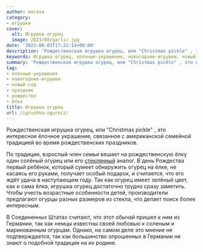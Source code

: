 ```yaml
---
author: morava
category:
- игрушки
cover:
  alt: Игрушка огурец
  image: 2023/08/garlic.jpg
date: '2023-08-03T17:22:14+00:00'
description: 'Рождественская игрушка огурец, или "Christmas pickle" , это интересное ёлочное украшение, связанное с американской семейной традицией во время...'
keywords: Игрушка огурец, елочные-украшения, новогодние-игрушки, новый-год, праздник, рождество, лка, огурец, игрушка, это, традиции, германии, рождественская, christmas, pickle, интересное, лочное, украшение, связанное, американской, семейной, традицией
summary: 'Рождественская игрушка огурец, или "Christmas pickle" , это интересное ёлочное украшение, связанное с американской семейной традицией во время...'
tag:
- елочные-украшения
- новогодние-игрушки
- новый-год
- праздник
- рождество
- ёлка
title: Игрушка огурец
url: /igrushka-ogurecz/
---
```


Рождественская игрушка огурец, или "Christmas pickle" , это интересное ёлочное украшение, связанное с американской семейной традицией во время рождественских праздников.

По традиции, взрослый член семьи вешает на рождественскую ёлку один солёный огурец или его [стеклянный](https://www.adora.ru/redkie-kukly-iz-nemeczkogo-stekla/) аналог. В день Рождества первый ребёнок, который сумеет обнаружить огурец на ёлке, не касаясь его руками, получает особый подарок, и считается, что его ждёт удача в наступающем году. Так как огурец имеет зелёный цвет, как и сама ёлка, игрушка огурец достаточно трудно сразу заметить. Чтобы учесть возрастные особенности детей, производители предлагают огурцы разных размеров из стекла, что делает поиск более интересным.

В Соединенных Штатах считают, что этот обычай пришел к ним из Германии, так как немцы известны своей любовью к соленым и маринованным огурцам. Однако, на самом деле это мнение не подтверждается, так как большинство опрошенных в Германии не знают о подобной традиции на их родине.